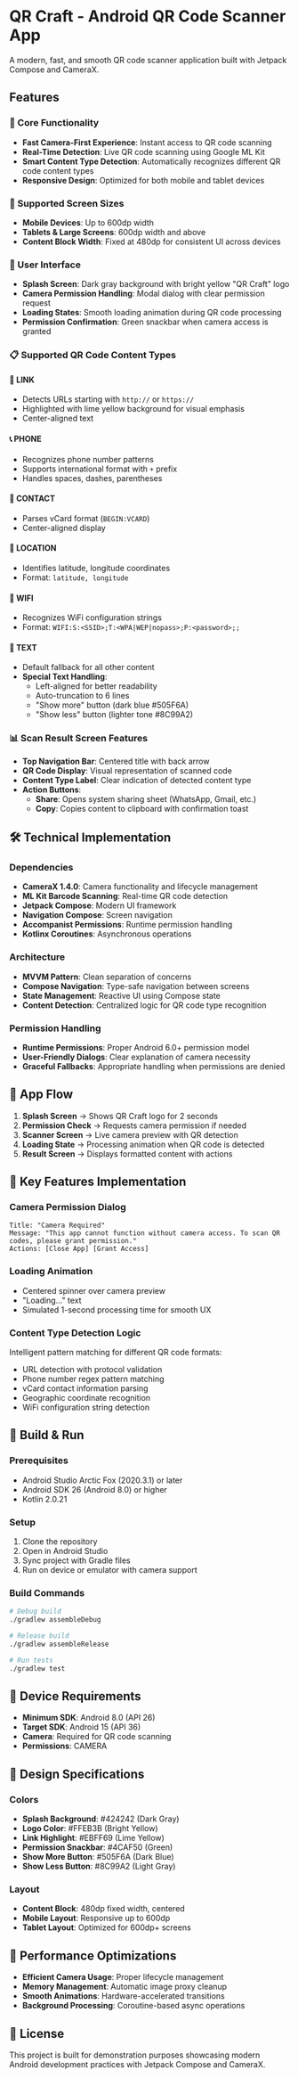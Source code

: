 # QR Craft - Android QR Code Scanner App

A modern, fast, and smooth QR code scanner application built with Jetpack Compose and CameraX.

## Features

### 🚀 Core Functionality

- **Fast Camera-First Experience**: Instant access to QR code scanning
- **Real-Time Detection**: Live QR code scanning using Google ML Kit
- **Smart Content Type Detection**: Automatically recognizes different QR code content types
- **Responsive Design**: Optimized for both mobile and tablet devices

### 📱 Supported Screen Sizes

- **Mobile Devices**: Up to 600dp width
- **Tablets & Large Screens**: 600dp width and above
- **Content Block Width**: Fixed at 480dp for consistent UI across devices

### 🎨 User Interface

- **Splash Screen**: Dark gray background with bright yellow "QR Craft" logo
- **Camera Permission Handling**: Modal dialog with clear permission request
- **Loading States**: Smooth loading animation during QR code processing
- **Permission Confirmation**: Green snackbar when camera access is granted

### 📋 Supported QR Code Content Types

#### 🔗 **LINK**

- Detects URLs starting with `http://` or `https://`
- Highlighted with lime yellow background for visual emphasis
- Center-aligned text

#### 📞 **PHONE**

- Recognizes phone number patterns
- Supports international format with `+` prefix
- Handles spaces, dashes, parentheses

#### 👤 **CONTACT**

- Parses vCard format (`BEGIN:VCARD`)
- Center-aligned display

#### 📍 **LOCATION**

- Identifies latitude, longitude coordinates
- Format: `latitude, longitude`

#### 📶 **WIFI**

- Recognizes WiFi configuration strings
- Format: `WIFI:S:<SSID>;T:<WPA|WEP|nopass>;P:<password>;;`

#### 📄 **TEXT**

- Default fallback for all other content
- **Special Text Handling**:
    - Left-aligned for better readability
    - Auto-truncation to 6 lines
    - "Show more" button (dark blue #505F6A)
    - "Show less" button (lighter tone #8C99A2)

### 📊 Scan Result Screen Features

- **Top Navigation Bar**: Centered title with back arrow
- **QR Code Display**: Visual representation of scanned code
- **Content Type Label**: Clear indication of detected content type
- **Action Buttons**:
    - **Share**: Opens system sharing sheet (WhatsApp, Gmail, etc.)
    - **Copy**: Copies content to clipboard with confirmation toast

## 🛠 Technical Implementation

### Dependencies

- **CameraX 1.4.0**: Camera functionality and lifecycle management
- **ML Kit Barcode Scanning**: Real-time QR code detection
- **Jetpack Compose**: Modern UI framework
- **Navigation Compose**: Screen navigation
- **Accompanist Permissions**: Runtime permission handling
- **Kotlinx Coroutines**: Asynchronous operations

### Architecture

- **MVVM Pattern**: Clean separation of concerns
- **Compose Navigation**: Type-safe navigation between screens
- **State Management**: Reactive UI using Compose state
- **Content Detection**: Centralized logic for QR code type recognition

### Permission Handling

- **Runtime Permissions**: Proper Android 6.0+ permission model
- **User-Friendly Dialogs**: Clear explanation of camera necessity
- **Graceful Fallbacks**: Appropriate handling when permissions are denied

## 🚦 App Flow

1. **Splash Screen** → Shows QR Craft logo for 2 seconds
2. **Permission Check** → Requests camera permission if needed
3. **Scanner Screen** → Live camera preview with QR detection
4. **Loading State** → Processing animation when QR code is detected
5. **Result Screen** → Displays formatted content with actions

## 🎯 Key Features Implementation

### Camera Permission Dialog

```
Title: "Camera Required"
Message: "This app cannot function without camera access. To scan QR codes, please grant permission."
Actions: [Close App] [Grant Access]
```

### Loading Animation

- Centered spinner over camera preview
- "Loading..." text
- Simulated 1-second processing time for smooth UX

### Content Type Detection Logic

Intelligent pattern matching for different QR code formats:

- URL detection with protocol validation
- Phone number regex pattern matching
- vCard contact information parsing
- Geographic coordinate recognition
- WiFi configuration string detection

## 🔧 Build & Run

### Prerequisites

- Android Studio Arctic Fox (2020.3.1) or later
- Android SDK 26 (Android 8.0) or higher
- Kotlin 2.0.21

### Setup

1. Clone the repository
2. Open in Android Studio
3. Sync project with Gradle files
4. Run on device or emulator with camera support

### Build Commands

```bash
# Debug build
./gradlew assembleDebug

# Release build
./gradlew assembleRelease

# Run tests
./gradlew test
```

## 📱 Device Requirements

- **Minimum SDK**: Android 8.0 (API 26)
- **Target SDK**: Android 15 (API 36)
- **Camera**: Required for QR code scanning
- **Permissions**: CAMERA

## 🎨 Design Specifications

### Colors

- **Splash Background**: #424242 (Dark Gray)
- **Logo Color**: #FFEB3B (Bright Yellow)
- **Link Highlight**: #EBFF69 (Lime Yellow)
- **Permission Snackbar**: #4CAF50 (Green)
- **Show More Button**: #505F6A (Dark Blue)
- **Show Less Button**: #8C99A2 (Light Gray)

### Layout

- **Content Block**: 480dp fixed width, centered
- **Mobile Layout**: Responsive up to 600dp
- **Tablet Layout**: Optimized for 600dp+ screens

## 🚀 Performance Optimizations

- **Efficient Camera Usage**: Proper lifecycle management
- **Memory Management**: Automatic image proxy cleanup
- **Smooth Animations**: Hardware-accelerated transitions
- **Background Processing**: Coroutine-based async operations

## 📄 License

This project is built for demonstration purposes showcasing modern Android development practices
with Jetpack Compose and CameraX.